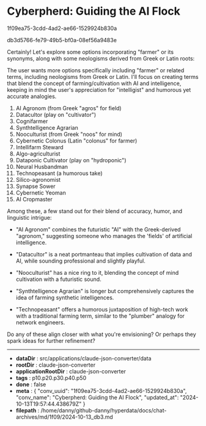 # Cyberpherd: Guiding the AI Flock

1f09ea75-3cdd-4ad2-ae66-1529924b830a

db3d5766-fe79-49b5-bf0a-08ef56a9483e

 Certainly! Let's explore some options incorporating "farmer" or its synonyms, along with some neologisms derived from Greek or Latin roots:

<antThinking>The user wants more options specifically including "farmer" or related terms, including neologisms from Greek or Latin. I'll focus on creating terms that blend the concept of farming/cultivation with AI and intelligence, keeping in mind the user's appreciation for "intelligist" and humorous yet accurate analogies.</antThinking>

1. AI Agronom (from Greek "agros" for field)
2. Datacultor (play on "cultivator")
3. Cognifarmer
4. Synthtelligence Agrarian
5. Nooculturist (from Greek "noos" for mind)
6. Cybernetic Colonus (Latin "colonus" for farmer)
7. Intellifarm Steward
8. Algo-agriculturist
9. Dataponic Cultivator (play on "hydroponic")
10. Neural Husbandman
11. Technopeasant (a humorous take)
12. Silico-agronomist
13. Synapse Sower
14. Cybernetic Yeoman
15. AI Cropmaster

Among these, a few stand out for their blend of accuracy, humor, and linguistic intrigue:

- "AI Agronom" combines the futuristic "AI" with the Greek-derived "agronom," suggesting someone who manages the 'fields' of artificial intelligence.

- "Datacultor" is a neat portmanteau that implies cultivation of data and AI, while sounding professional and slightly playful.

- "Nooculturist" has a nice ring to it, blending the concept of mind cultivation with a futuristic sound.

- "Synthtelligence Agrarian" is longer but comprehensively captures the idea of farming synthetic intelligences.

- "Technopeasant" offers a humorous juxtaposition of high-tech work with a traditional farming term, similar to the "plumber" analogy for network engineers.

Do any of these align closer with what you're envisioning? Or perhaps they spark ideas for further refinement?

---

* **dataDir** : src/applications/claude-json-converter/data
* **rootDir** : claude-json-converter
* **applicationRootDir** : claude-json-converter
* **tags** : p10.p20.p30.p40.p50
* **done** : false
* **meta** : {
  "conv_uuid": "1f09ea75-3cdd-4ad2-ae66-1529924b830a",
  "conv_name": "Cyberpherd: Guiding the AI Flock",
  "updated_at": "2024-10-13T19:57:44.438679Z"
}
* **filepath** : /home/danny/github-danny/hyperdata/docs/chat-archives/md/1f09/2024-10-13_db3.md